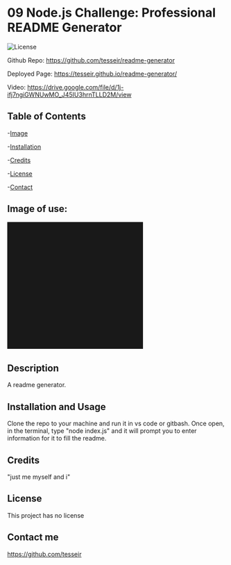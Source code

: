 # 09 Node.js Challenge: Professional README Generator 
![License](https://img.shields.io/badge/License-MIT-blue.svg)

Github Repo: https://github.com/tesseir/readme-generator

Deployed Page: https://tesseir.github.io/readme-generator/

Video: https://drive.google.com/file/d/1j-ifj7ngiGWNUwMO_J45IU3hrnTLLD2M/view

## Table of Contents

-[Image](#Image)

-[Installation](#Installation)

-[Credits](#Credits)

-[License](#License)

-[Contact](#Contact)

## Image of use:

![image of use](https://raw.githubusercontent.com/tesseir/readme-generator/main/assets/readmeimg/Capture.PNG)

## Description

A readme generator.

## Installation and Usage

Clone the repo to your machine and run it in vs code or gitbash. Once open, in the terminal, type "node index.js" and it will prompt you to enter information for it to fill the readme.

## Credits

"just me myself and i"

## License

This project has no license   

## Contact me

https://github.com/tesseir